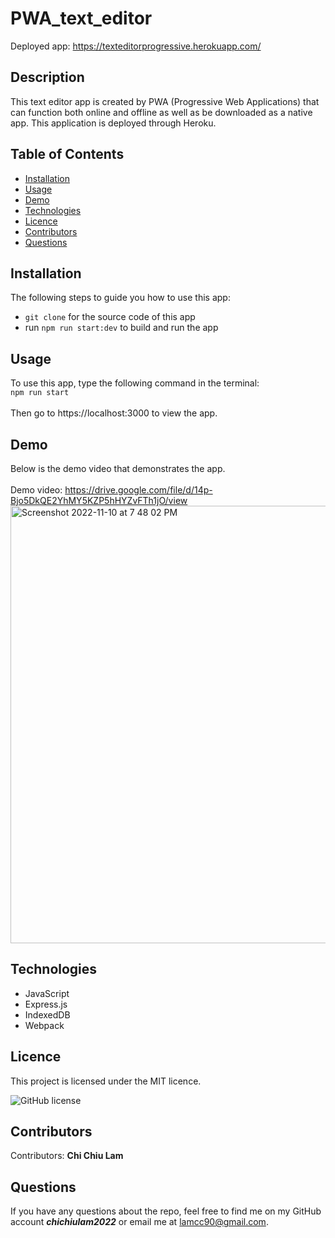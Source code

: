 # PWA_text_editor
Deployed app: https://texteditorprogressive.herokuapp.com/

## Description
This text editor app is created by PWA (Progressive Web Applications) that can function both online and offline as well as be downloaded as a native app. 
This application is deployed through Heroku.

## Table of Contents 
* [Installation](#installation)
* [Usage](#usage)
* [Demo](#demo)
* [Technologies](#technologies)
* [Licence](#licence)
* [Contributors](#contributors)
* [Questions](#questions)

## Installation
The following steps to guide you how to use this app: </br>
 * `git clone` for the source code of this app
 * run `npm run start:dev` to build and run the app
 
 ## Usage
 To use this app, type the following command in the terminal: </br>
 `npm run start`
 </br></br>
 Then go to https://localhost:3000 to view the app.
 
 ## Demo 
 Below is the demo video that demonstrates the app. </br></br>
 Demo video: https://drive.google.com/file/d/14p-Bjo5DkQE2YhMY5KZP5hHYZvFTh1jO/view
 </br>
 <img width="700" alt="Screenshot 2022-11-10 at 7 48 02 PM" src="https://user-images.githubusercontent.com/108379616/201236573-2896bd94-a188-4239-b9d0-3c441efd4c30.png">

## Technologies
* JavaScript
* Express.js
* IndexedDB
* Webpack

## Licence
This project is licensed under the MIT licence. 

![GitHub license](https://img.shields.io/badge/license-MIT-blueviolet.svg)

## Contributors
​Contributors: <b>Chi Chiu Lam</b>

## Questions
If you have any questions about the repo, feel free to find me on my GitHub account <b><i>chichiulam2022</b></i> or email me at lamcc90@gmail.com.
